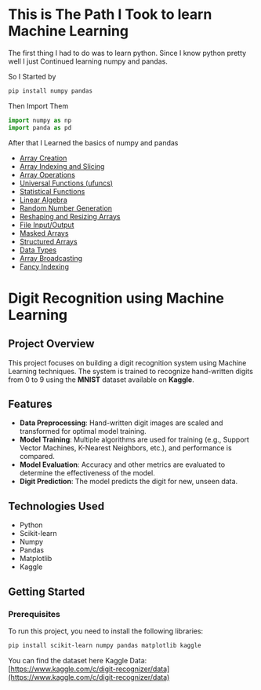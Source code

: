 # This is The Path I Took to learn Machine Learning
The first thing I had to do was to learn python. Since I know python pretty well I just Continued learning numpy and pandas.

So I Started by
```bash
pip install numpy pandas
```
Then Import Them
```python
import numpy as np
import panda as pd
```

After that I Learned the basics of numpy and pandas


- [Array Creation](numpy/array_basics.py)
- [Array Indexing and Slicing](numpy/2dArray.py)
- [Array Operations](numpy/numpyoperation.py)
- [Universal Functions (ufuncs)](numpy/numpyoperation.py)
- [Statistical Functions](numpy/array_functions.py)
- [Linear Algebra](numpy/numpyoperation.py)
- [Random Number Generation](numpy/array_basics.py)
- [Reshaping and Resizing Arrays](numpy/array_reshaping.py)
- [File Input/Output](numpy/numpyio.py)
- [Masked Arrays]()
- [Structured Arrays]()
- [Data Types](numpy/)
- [Array Broadcasting](numpy/broadcasting.py)
- [Fancy Indexing]()


# Digit Recognition using Machine Learning

## Project Overview

This project focuses on building a digit recognition system using Machine Learning techniques. The system is trained to recognize hand-written digits from 0 to 9 using the **MNIST** dataset available on **Kaggle**.

## Features

- **Data Preprocessing**: Hand-written digit images are scaled and transformed for optimal model training.
- **Model Training**: Multiple algorithms are used for training (e.g., Support Vector Machines, K-Nearest Neighbors, etc.), and performance is compared.
- **Model Evaluation**: Accuracy and other metrics are evaluated to determine the effectiveness of the model.
- **Digit Prediction**: The model predicts the digit for new, unseen data.

## Technologies Used

- Python
- Scikit-learn
- Numpy
- Pandas
- Matplotlib
- Kaggle

## Getting Started

### Prerequisites

To run this project, you need to install the following libraries:

```bash
pip install scikit-learn numpy pandas matplotlib kaggle
```

You can find the dataset here
Kaggle Data: [https://www.kaggle.com/c/digit-recognizer/data](https://www.kaggle.com/c/digit-recognizer/data)


